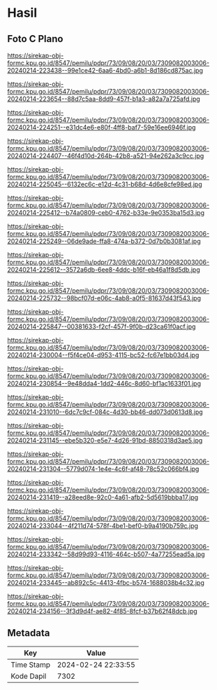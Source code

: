 # Hasil

## Foto C Plano

https://sirekap-obj-formc.kpu.go.id/8547/pemilu/pdpr/73/09/08/20/03/7309082003006-20240214-223438--99e1ce42-6aa6-4bd0-a6b1-8d186cd875ac.jpg

https://sirekap-obj-formc.kpu.go.id/8547/pemilu/pdpr/73/09/08/20/03/7309082003006-20240214-223654--88d7c5aa-8dd9-457f-b1a3-a82a7a725afd.jpg

https://sirekap-obj-formc.kpu.go.id/8547/pemilu/pdpr/73/09/08/20/03/7309082003006-20240214-224251--e31dc4e6-e80f-4ff8-baf7-59e16ee6946f.jpg

https://sirekap-obj-formc.kpu.go.id/8547/pemilu/pdpr/73/09/08/20/03/7309082003006-20240214-224407--46f4d10d-264b-42b8-a521-94e262a3c9cc.jpg

https://sirekap-obj-formc.kpu.go.id/8547/pemilu/pdpr/73/09/08/20/03/7309082003006-20240214-225045--6132ec6c-e12d-4c31-b68d-4d6e8cfe98ed.jpg

https://sirekap-obj-formc.kpu.go.id/8547/pemilu/pdpr/73/09/08/20/03/7309082003006-20240214-225412--b74a0809-ceb0-4762-b33e-9e0353ba15d3.jpg

https://sirekap-obj-formc.kpu.go.id/8547/pemilu/pdpr/73/09/08/20/03/7309082003006-20240214-225249--06de9ade-ffa8-474a-b372-0d7b0b3081af.jpg

https://sirekap-obj-formc.kpu.go.id/8547/pemilu/pdpr/73/09/08/20/03/7309082003006-20240214-225612--3572a6db-6ee8-4ddc-b16f-eb46a1f8d5db.jpg

https://sirekap-obj-formc.kpu.go.id/8547/pemilu/pdpr/73/09/08/20/03/7309082003006-20240214-225732--98bcf07d-e06c-4ab8-a0f5-81637d43f543.jpg

https://sirekap-obj-formc.kpu.go.id/8547/pemilu/pdpr/73/09/08/20/03/7309082003006-20240214-225847--00381633-f2cf-457f-9f0b-d23ca61f0acf.jpg

https://sirekap-obj-formc.kpu.go.id/8547/pemilu/pdpr/73/09/08/20/03/7309082003006-20240214-230004--f5f4ce04-d953-4115-bc52-fc67e1bb03d4.jpg

https://sirekap-obj-formc.kpu.go.id/8547/pemilu/pdpr/73/09/08/20/03/7309082003006-20240214-230854--9e48dda4-1dd2-446c-8d60-bf1ac1633f01.jpg

https://sirekap-obj-formc.kpu.go.id/8547/pemilu/pdpr/73/09/08/20/03/7309082003006-20240214-231010--6dc7c9cf-084c-4d30-bb46-dd073d0613d8.jpg

https://sirekap-obj-formc.kpu.go.id/8547/pemilu/pdpr/73/09/08/20/03/7309082003006-20240214-231145--ebe5b320-e5e7-4d26-91bd-8850318d3ae5.jpg

https://sirekap-obj-formc.kpu.go.id/8547/pemilu/pdpr/73/09/08/20/03/7309082003006-20240214-231304--5779d074-1e4e-4c6f-af48-78c52c066bf4.jpg

https://sirekap-obj-formc.kpu.go.id/8547/pemilu/pdpr/73/09/08/20/03/7309082003006-20240214-231419--a28eed8e-92c0-4a61-afb2-5d5619bbba17.jpg

https://sirekap-obj-formc.kpu.go.id/8547/pemilu/pdpr/73/09/08/20/03/7309082003006-20240214-233044--4f211d74-578f-4be1-bef0-b9a4190b759c.jpg

https://sirekap-obj-formc.kpu.go.id/8547/pemilu/pdpr/73/09/08/20/03/7309082003006-20240214-233342--58d99d93-4116-464c-b507-4a77255ead5a.jpg

https://sirekap-obj-formc.kpu.go.id/8547/pemilu/pdpr/73/09/08/20/03/7309082003006-20240214-233445--ab892c5c-4413-4fbc-b574-1688038b4c32.jpg

https://sirekap-obj-formc.kpu.go.id/8547/pemilu/pdpr/73/09/08/20/03/7309082003006-20240214-234156--3f3d9d4f-ae82-4f85-8fcf-b37b62f48dcb.jpg


## Metadata

| Key        | Value               |
| ---------- | ------------------- |
| Time Stamp | 2024-02-24 22:33:55 |
| Kode Dapil | 7302                |



